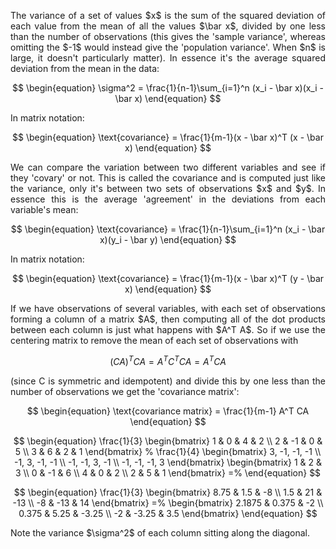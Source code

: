 <div style="text-align: justify">
<p>The variance of a set of values $x$ is the sum of the squared deviation of
each value from the mean of all the values $\bar x$, divided by one less than
the number of observations (this gives the 'sample variance', whereas omitting
the $-1$ would instead give the 'population variance'. When $n$ is large, it
doesn't particularly matter). In essence it's the average squared deviation
from the mean in the data:</p>
</div>

$$
\begin{equation}
\sigma^2 = \frac{1}{n-1}\sum_{i=1}^n (x_i - \bar x)(x_i - \bar x) 
\end{equation}
$$

<div style="text-align: justify">
<p>In matrix notation:</p>
</div>

$$
\begin{equation}
\text{covariance} = \frac{1}{m-1}(x - \bar x)^T (x - \bar x)
\end{equation}
$$

<div style="text-align: justify">
<p>We can compare the variation between two different variables and see if they
'covary' or not. This is called the covariance and is computed just like the
variance, only it's between two sets of observations $x$ and $y$. In essence
this is the average 'agreement' in the deviations from each variable's
mean:</p>
</div>

$$
\begin{equation}
\text{covariance} = \frac{1}{n-1}\sum_{i=1}^n (x_i - \bar x)(y_i - \bar y) 
\end{equation}
$$

<div style="text-align: justify">
<p>In matrix notation:</p>
</div>

$$
\begin{equation}
\text{covariance} = \frac{1}{m-1}(x - \bar x)^T (y - \bar x) 
\end{equation}
$$

<div style="text-align: justify">
<p>If we have observations of several variables, with each set of observations
forming a column of a matrix $A$, then computing all of the dot products
between each column is just what happens with $A^T A$. So if we use the
centering matrix to remove the mean of each set of observations with</p>
</div>

$$
\begin{equation}
(CA)^T C A = A^T C^T C A = A^T C A 
\end{equation}
$$

<div style="text-align: justify">
<p>(since C is symmetric and idempotent) and
divide this by one less than the number of observations we get the 'covariance
matrix':</p>
</div>

$$
\begin{equation}
\text{covariance matrix} = \frac{1}{m-1} A^T CA 
\end{equation}
$$ 

$$
\begin{equation}
\frac{1}{3}
  \begin{bmatrix}
    1 & 0 & 4 & 2 \\
    2 & -1 & 0 & 5 \\
    3  & 6 & 2  & 1
  \end{bmatrix}
  %
  \frac{1}{4}
  \begin{bmatrix}
    3, -1, -1, -1 \\
    -1, 3, -1, -1 \\
    -1, -1, 3, -1 \\
    -1, -1, -1, 3
  \end{bmatrix}
  \begin{bmatrix}
    1 & 2 & 3 \\
    0 & -1 & 6 \\
    4 & 0 & 2 \\
    2 & 5 & 1
  \end{bmatrix}
  =%
\end{equation}
$$

$$
\begin{equation}
  \frac{1}{3}
  \begin{bmatrix}
    8.75 & 1.5 & -8 \\
    1.5 & 21 & -13 \\
    -8 & -13 & 14
  \end{bmatrix}
  =%
  \begin{bmatrix}
    2.1875 & 0.375 & -2 \\
    0.375 & 5.25 & -3.25 \\
    -2 & -3.25 & 3.5
  \end{bmatrix}
\end{equation}
$$

<div style="text-align: justify">
<p>Note the variance $\sigma^2$ of each column sitting along the diagonal.</p>
</div>
